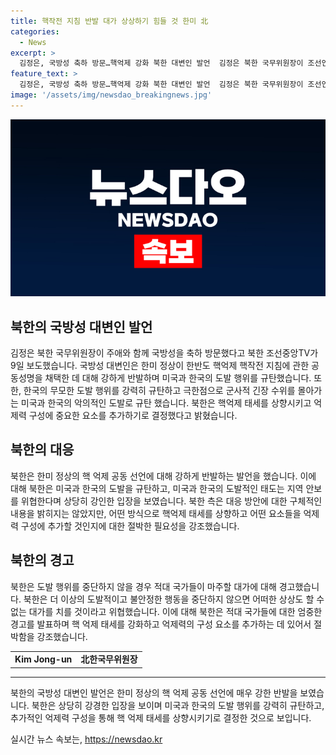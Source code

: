 ```yaml
---
title: 핵작전 지침 반발 대가 상상하기 힘들 것 한미 北
categories:
  - News
excerpt: >
  김정은, 국방성 축하 방문…핵억제 강화 북한 대변인 발언  김정은 북한 국무위원장이 조선인민군 창건 76주년을 맞아 국방성을 축하 방문했다고 보도됐다. 북한 국방성 대변인은 한미 정상의 핵 도발에 대한 한반도 핵억제 핵작전 지침 채택을 강력히 규탄하며, 추가적인 억제력 구성을 요구했다. 미국과 한국의 도발을 규탄하면서도 구체적 방안은 언급하지 않았으며, 경고와 위협을 내비쳤다. 한미 정상의 공동성명을 통해 핵전력 기반의 핵억제 계획을 강화한다는 내용이 담겼다.
feature_text: >
  김정은, 국방성 축하 방문…핵억제 강화 북한 대변인 발언  김정은 북한 국무위원장이 조선인민군 창건 76주년을 맞아 국방성을 축하 방문했다고 보도됐다. 북한 국방성 대변인은 한미 정상의 핵 도발에 대한 한반도 핵억제 핵작전 지침 채택을 강력히 규탄하며, 추가적인 억제력 구성을 요구했다. 미국과 한국의 도발을 규탄하면서도 구체적 방안은 언급하지 않았으며, 경고와 위협을 내비쳤다. 한미 정상의 공동성명을 통해 핵전력 기반의 핵억제 계획을 강화한다는 내용이 담겼다.
image: '/assets/img/newsdao_breakingnews.jpg'
---
```


<p><img src="/assets/img/newsdao_breakingnews.jpg" alt="ranknews 속보" /></p>

<h2 data-ke-size="size26">북한의 국방성 대변인 발언</h2>

<p data-ke-size="size16">김정은 북한 국무위원장이 주애와 함께 국방성을 축하 방문했다고 북한 조선중앙TV가 9일 보도했습니다. 국방성 대변인은 한미 정상이 한반도 핵억제 핵작전 지침에 관한 공동성명을 채택한 데 대해 강하게 반발하며 미국과 한국의 도발 행위를 규탄했습니다. 또한, 한국의 무모한 도발 행위를 강력히 규탄하고 극한점으로 군사적 긴장 수위를 몰아가는 미국과 한국의 악의적인 도발로 규탄 했습니다. 북한은 핵억제 태세를 상향시키고 억제력 구성에 중요한 요소를 추가하기로 결정했다고 밝혔습니다.</p>

<h2 data-ke-size="size26">북한의 대응</h2>

<p data-ke-size="size16">북한은 한미 정상의 핵 억제 공동 선언에 대해 강하게 반발하는 발언을 했습니다. 이에 대해 북한은 미국과 한국의 도발을 규탄하고, 미국과 한국의 도발적인 태도는 지역 안보를 위협한다며 상당히 강인한 입장을 보였습니다. 북한 측은 대응 방안에 대한 구체적인 내용을 밝히지는 않았지만, 어떤 방식으로 핵억제 태세를 상향하고 어떤 요소들을 억제력 구성에 추가할 것인지에 대한 절박한 필요성을 강조했습니다.</p>

<h2 data-ke-size="size26">북한의 경고</h2>

<p data-ke-size="size16">북한은 도발 행위를 중단하지 않을 경우 적대 국가들이 마주할 대가에 대해 경고했습니다. 북한은 더 이상의 도발적이고 불안정한 행동을 중단하지 않으면 어떠한 상상도 할 수 없는 대가를 치를 것이라고 위협했습니다. 이에 대해 북한은 적대 국가들에 대한 엄중한 경고를 발표하며 핵 억제 태세를 강화하고 억제력의 구성 요소를 추가하는 데 있어서 절박함을 강조했습니다.</p>

<table>
  <tr>
    <td style="text-align: center; height: 17px;"><b>Kim Jong-un</b></td>
    <td style="text-align: center; height: 17px;"><b>北한국무위원장</b></td>
  </tr>
</table>

<hr>

<p data-ke-size="size16">북한의 국방성 대변인 발언은 한미 정상의 핵 억제 공동 선언에 매우 강한 반발을 보였습니다. 북한은 상당히 강경한 입장을 보이며 미국과 한국의 도발 행위를 강력히 규탄하고, 추가적인 억제력 구성을 통해 핵 억제 태세를 상향시키기로 결정한 것으로 보입니다.</p>
실시간 뉴스 속보는, <a href="https://newsdao.kr" rel="dofollow">https://newsdao.kr</a>


